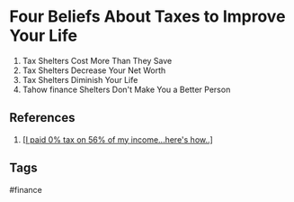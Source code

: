 # Four Beliefs About Taxes to Improve Your Life

1. Tax Shelters Cost More Than They Save
2. Tax Shelters Decrease Your Net Worth
3. Tax Shelters Diminish Your Life
4. Tahow finance Shelters Don't Make You a Better Person

## References
1. [\[I paid 0% tax on 56% of my income...here's how..\]](https://www.youtube.com/watch?v=w5g0JiO7OdE)

## Tags
#finance
